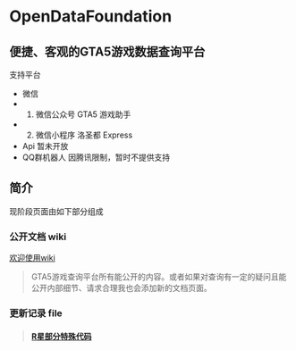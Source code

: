 # OpenDataFoundation

## 便捷、客观的GTA5游戏数据查询平台
支持平台

* 微信
* 1. 微信公众号 GTA5 游戏助手
* 2. 微信小程序 洛圣都 Express
* Api 暂未开放
* QQ群机器人 因腾讯限制，暂时不提供支持

## 简介
现阶段页面由如下部分组成
### 公开文档 wiki
[欢迎使用wiki](https://github.com/hqshi/OpenDataFoundation/wiki)
> GTA5游戏查询平台所有能公开的内容。或者如果对查询有一定的疑问且能公开内部细节、请求合理我也会添加新的文档页面。

### 更新记录 file
> #### <a href="github.com/hqshi/OpenDataFoundation/blob/main/rockstar%20codes">R星部分特殊代码</a>



